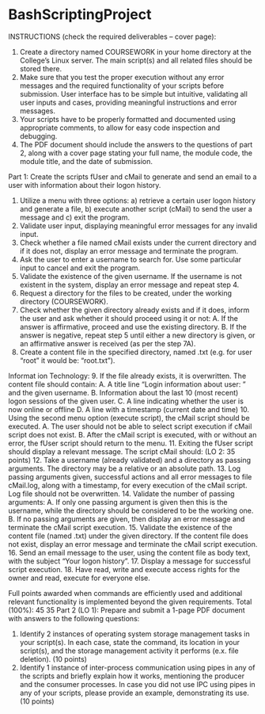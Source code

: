 # BashScriptingProject
 
INSTRUCTIONS (check the required deliverables – cover page):
1. Create a directory named COURSEWORK in your home directory at the College’s Linux server. The main script(s) and all related files should be stored there.
2. Make sure that you test the proper execution without any error messages and the required functionality of your scripts before submission. User interface has to be simple but intuitive, validating all user inputs and cases, providing meaningful instructions and error messages.
3. Your scripts have to be properly formatted and documented using appropriate comments, to allow for easy code inspection and debugging.
4. The PDF document should include the answers to the questions of part 2, along with a cover page stating your full name, the module code, the module title, and the date of submission.

Part 1: Create the scripts fUser and cMail to generate and send an email to a user with information about their logon history.
1. Utilize a menu with three options: a) retrieve a certain user logon history and generate a file, b) execute another script (cMail) to send the user a message and c) exit the program.
2. Validate user input, displaying meaningful error messages for any invalid input.
3. Check whether a file named cMail exists under the current directory and if it does not, display an error message and terminate the program.
4. Ask the user to enter a username to search for. Use some particular input to cancel and exit the program.
5. Validate the existence of the given username. If the username is not existent in the system, display an error message and repeat step 4.
6. Request a directory for the files to be created, under the working directory (COURSEWORK).
7. Check whether the given directory already exists and if it does, inform the user and ask whether it should proceed using it or not:
A. If the answer is affirmative, proceed and use the existing directory.
B. If the answer is negative, repeat step 5 until either a new directory is given, or an affirmative answer is received (as per the step 7A).
8. Create a content file in the specified directory, named <username>.txt (e.g. for user “root” it would be: “root.txt”).

Informat ion Technology:
9. If the file already exists, it is overwritten. The content file should contain:
A. A title line “Login information about user: ” and the given username.
B. Information about the last 10 (most recent) logon sessions of the given user.
C. A line indicating whether the user is now online or offline
D. A line with a timestamp (current date and time)
10. Using the second menu option (execute script), the cMail script should be executed.
A. The user should not be able to select script execution if cMail script does not exist.
B. After the cMail script is executed, with or without an error, the fUser script should return to the menu.
11. Exiting the fUser script should display a relevant message.
The script cMail should: (LO 2: 35 points)
12. Take a username (already validated) and a directory as passing arguments. The directory may be a relative or an absolute path.
13. Log passing arguments given, successful actions and all error messages to file cMail.log, along with a timestamp, for every execution of the cMail script. Log file should not be overwritten.
14. Validate the number of passing arguments:
A. If only one passing argument is given then this is the username, while the directory should be considered to be the working one.
B. If no passing arguments are given, then display an error message and terminate the cMail script execution.
15. Validate the existence of the content file (named <username>.txt) under the given directory. If the content file does not exist, display an error message and terminate the cMail script execution.
16. Send an email message to the user, using the content file as body text, with the subject “Your logon history”.
17. Display a message for successful script execution.
18. Have read, write and execute access rights for the owner and read, execute for everyone else.

Full points awarded when commands are efficiently used and additional relevant functionality is implemented beyond the given requirements. Total (100%): 45 35
Part 2 (LO 1): Prepare and submit a 1-page PDF document with answers to the following questions:
1. Identify 2 instances of operating system storage management tasks in your script(s). In each case, state the command, its location in your script(s), and the storage management activity it performs (e.x. file deletion). (10 points)
2. Identify 1 instance of inter-process communication using pipes in any of the scripts and briefly explain how it works, mentioning the producer and the consumer processes. In case you did not use IPC using pipes in any of your scripts, please provide an example, demonstrating its use. (10 points)